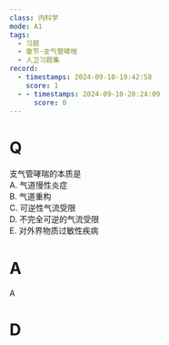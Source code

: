 ```yaml
---
class: 内科学
mode: A1
tags:
  - 习题
  - 章节-支气管哮喘
  - 人卫习题集
record:
  - timestamps: 2024-09-10-19:42:58
    score: 1
  - - timestamps: 2024-09-10-20:24:09
      score: 0
---
```


# Q
支气管哮喘的本质是  
A. 气道慢性炎症  
B. 气道重构  
C. 可逆性气流受限  
D. 不完全可逆的气流受限  
E. 对外界物质过敏性疾病  
# A
A
# D
